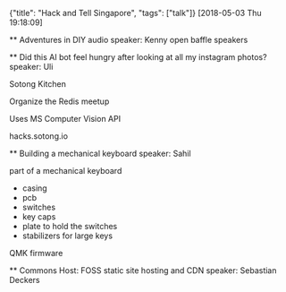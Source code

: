 {"title": "Hack and Tell Singapore", "tags": ["talk"]}
[2018-05-03 Thu 19:18:09]

** Adventures in DIY audio
speaker: Kenny
open baffle speakers

** Did this AI bot feel hungry after looking at all my instagram photos?
speaker: Uli

Sotong Kitchen

Organize the Redis meetup

Uses MS Computer Vision API

hacks.sotong.io

** Building a mechanical keyboard
speaker: Sahil

part of a mechanical keyboard
* casing
* pcb
* switches
* key caps
* plate to hold the switches
* stabilizers for large keys

QMK firmware

**  Commons Host: FOSS static site hosting and CDN
speaker: Sebastian Deckers


